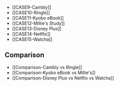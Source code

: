 - [[CASE9-Cambly]]
- [[CASE10-Ringle]]
- [[CASE11-Kyobo eBook]]
- [[CASE12-Millie's Study]]
- [[CASE13-Disney Plus]]
- [[CASE14-Netflix]]
- [[CASE15-Watcha]]
## Comparison
- [[Comparison-Cambly vs Ringle]]
- [[Comparison-Kyobo eBook vs Millie's]]
- [[Comparison-Disney Plus vs Netflix vs Watcha]]


